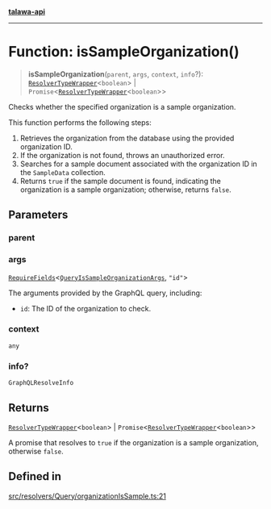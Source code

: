 [**talawa-api**](../../../../README.md)

***

# Function: isSampleOrganization()

> **isSampleOrganization**(`parent`, `args`, `context`, `info`?): [`ResolverTypeWrapper`](../../../../types/generatedGraphQLTypes/type-aliases/ResolverTypeWrapper.md)\<`boolean`\> \| `Promise`\<[`ResolverTypeWrapper`](../../../../types/generatedGraphQLTypes/type-aliases/ResolverTypeWrapper.md)\<`boolean`\>\>

Checks whether the specified organization is a sample organization.

This function performs the following steps:
1. Retrieves the organization from the database using the provided organization ID.
2. If the organization is not found, throws an unauthorized error.
3. Searches for a sample document associated with the organization ID in the `SampleData` collection.
4. Returns `true` if the sample document is found, indicating the organization is a sample organization; otherwise, returns `false`.

## Parameters

### parent

### args

[`RequireFields`](../../../../types/generatedGraphQLTypes/type-aliases/RequireFields.md)\<[`QueryIsSampleOrganizationArgs`](../../../../types/generatedGraphQLTypes/type-aliases/QueryIsSampleOrganizationArgs.md), `"id"`\>

The arguments provided by the GraphQL query, including:
  - `id`: The ID of the organization to check.

### context

`any`

### info?

`GraphQLResolveInfo`

## Returns

[`ResolverTypeWrapper`](../../../../types/generatedGraphQLTypes/type-aliases/ResolverTypeWrapper.md)\<`boolean`\> \| `Promise`\<[`ResolverTypeWrapper`](../../../../types/generatedGraphQLTypes/type-aliases/ResolverTypeWrapper.md)\<`boolean`\>\>

A promise that resolves to `true` if the organization is a sample organization, otherwise `false`.

## Defined in

[src/resolvers/Query/organizationIsSample.ts:21](https://github.com/Suyash878/talawa-api/blob/e4413cec641a837926071678fed3c7f67234e31e/src/resolvers/Query/organizationIsSample.ts#L21)
